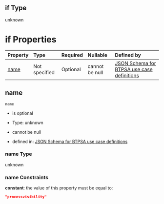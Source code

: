 ## if Type

unknown

# if Properties

| Property      | Type          | Required | Nullable       | Defined by                                                                                                                                                                                                        |
| :------------ | :------------ | :------- | :------------- | :---------------------------------------------------------------------------------------------------------------------------------------------------------------------------------------------------------------- |
| [name](#name) | Not specified | Optional | cannot be null | [JSON Schema for BTPSA use case definitions](btpsa-usecase-properties-services-items-allof-1-then-allof-89-if-properties-name.md "undefined#/properties/services/items/allOf/1/then/allOf/89/if/properties/name") |

## name



`name`

*   is optional

*   Type: unknown

*   cannot be null

*   defined in: [JSON Schema for BTPSA use case definitions](btpsa-usecase-properties-services-items-allof-1-then-allof-89-if-properties-name.md "undefined#/properties/services/items/allOf/1/then/allOf/89/if/properties/name")

### name Type

unknown

### name Constraints

**constant**: the value of this property must be equal to:

```json
"processvisibility"
```
